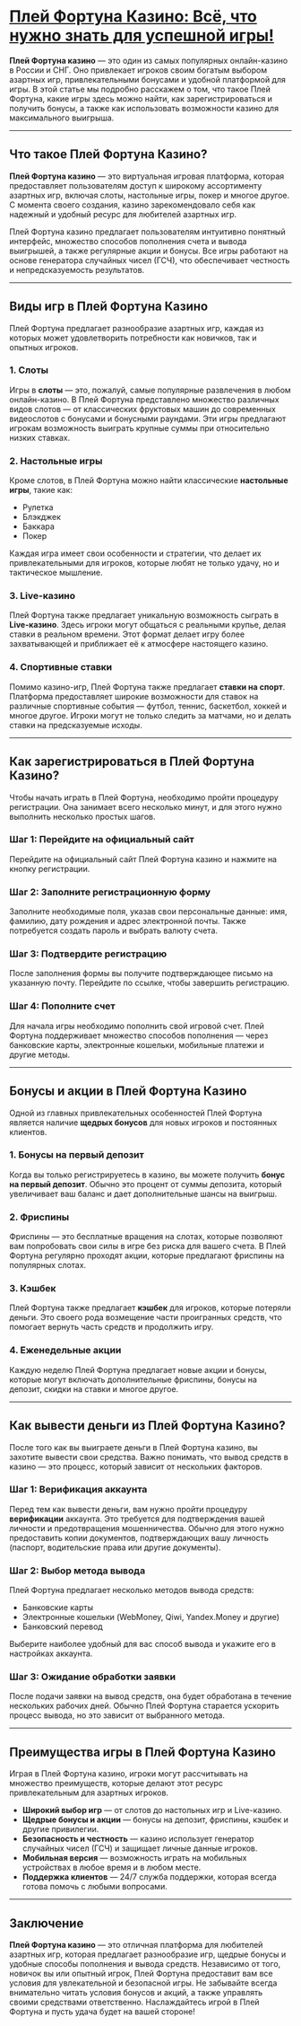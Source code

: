 # [Плей Фортуна Казино: Всё, что нужно знать для успешной игры!](https://4v4rg0e52p.com/alt/playfortuna?27f770988db651f9cc8f16742d88cecd)

**Плей Фортуна казино** — это один из самых популярных онлайн-казино в России и СНГ. Оно привлекает игроков своим богатым выбором азартных игр, привлекательными бонусами и удобной платформой для игры. В этой статье мы подробно расскажем о том, что такое Плей Фортуна, какие игры здесь можно найти, как зарегистрироваться и получить бонусы, а также как использовать возможности казино для максимального выигрыша.

***

## Что такое Плей Фортуна Казино?

**Плей Фортуна казино** — это виртуальная игровая платформа, которая предоставляет пользователям доступ к широкому ассортименту азартных игр, включая слоты, настольные игры, покер и многое другое. С момента своего создания, казино зарекомендовало себя как надежный и удобный ресурс для любителей азартных игр.

Плей Фортуна казино предлагает пользователям интуитивно понятный интерфейс, множество способов пополнения счета и вывода выигрышей, а также регулярные акции и бонусы. Все игры работают на основе генератора случайных чисел (ГСЧ), что обеспечивает честность и непредсказуемость результатов.

***

## Виды игр в Плей Фортуна Казино

Плей Фортуна предлагает разнообразие азартных игр, каждая из которых может удовлетворить потребности как новичков, так и опытных игроков.

### 1. **Слоты**

Игры в **слоты** — это, пожалуй, самые популярные развлечения в любом онлайн-казино. В Плей Фортуна представлено множество различных видов слотов — от классических фруктовых машин до современных видеослотов с бонусами и бонусными раундами. Эти игры предлагают игрокам возможность выиграть крупные суммы при относительно низких ставках.

### 2. **Настольные игры**

Кроме слотов, в Плей Фортуна можно найти классические **настольные игры**, такие как:

* Рулетка
* Блэкджек
* Баккара
* Покер

Каждая игра имеет свои особенности и стратегии, что делает их привлекательными для игроков, которые любят не только удачу, но и тактическое мышление.

### 3. **Live-казино**

Плей Фортуна также предлагает уникальную возможность сыграть в **Live-казино**. Здесь игроки могут общаться с реальными крупье, делая ставки в реальном времени. Этот формат делает игру более захватывающей и приближает её к атмосфере настоящего казино.

### 4. **Спортивные ставки**

Помимо казино-игр, Плей Фортуна также предлагает **ставки на спорт**. Платформа предоставляет широкие возможности для ставок на различные спортивные события — футбол, теннис, баскетбол, хоккей и многое другое. Игроки могут не только следить за матчами, но и делать ставки на предсказуемые исходы.

***

## Как зарегистрироваться в Плей Фортуна Казино?

Чтобы начать играть в Плей Фортуна, необходимо пройти процедуру регистрации. Она занимает всего несколько минут, и для этого нужно выполнить несколько простых шагов.

### Шаг 1: Перейдите на официальный сайт

Перейдите на официальный сайт Плей Фортуна казино и нажмите на кнопку регистрации.

### Шаг 2: Заполните регистрационную форму

Заполните необходимые поля, указав свои персональные данные: имя, фамилию, дату рождения и адрес электронной почты. Также потребуется создать пароль и выбрать валюту счета.

### Шаг 3: Подтвердите регистрацию

После заполнения формы вы получите подтверждающее письмо на указанную почту. Перейдите по ссылке, чтобы завершить регистрацию.

### Шаг 4: Пополните счет

Для начала игры необходимо пополнить свой игровой счет. Плей Фортуна поддерживает множество способов пополнения — через банковские карты, электронные кошельки, мобильные платежи и другие методы.

***

## Бонусы и акции в Плей Фортуна Казино

Одной из главных привлекательных особенностей Плей Фортуна является наличие **щедрых бонусов** для новых игроков и постоянных клиентов.

### 1. **Бонусы на первый депозит**

Когда вы только регистрируетесь в казино, вы можете получить **бонус на первый депозит**. Обычно это процент от суммы депозита, который увеличивает ваш баланс и дает дополнительные шансы на выигрыш.

### 2. **Фриспины**

Фриспины — это бесплатные вращения на слотах, которые позволяют вам попробовать свои силы в игре без риска для вашего счета. В Плей Фортуна регулярно проходят акции, которые предлагают фриспины на популярных слотах.

### 3. **Кэшбек**

Плей Фортуна также предлагает **кэшбек** для игроков, которые потеряли деньги. Это своего рода возмещение части проигранных средств, что помогает вернуть часть средств и продолжить игру.

### 4. **Еженедельные акции**

Каждую неделю Плей Фортуна предлагает новые акции и бонусы, которые могут включать дополнительные фриспины, бонусы на депозит, скидки на ставки и многое другое.

***

## Как вывести деньги из Плей Фортуна Казино?

После того как вы выиграете деньги в Плей Фортуна казино, вы захотите вывести свои средства. Важно понимать, что вывод средств в казино — это процесс, который зависит от нескольких факторов.

### Шаг 1: Верификация аккаунта

Перед тем как вывести деньги, вам нужно пройти процедуру **верификации** аккаунта. Это требуется для подтверждения вашей личности и предотвращения мошенничества. Обычно для этого нужно предоставить копии документов, подтверждающих вашу личность (паспорт, водительские права или другие документы).

### Шаг 2: Выбор метода вывода

Плей Фортуна предлагает несколько методов вывода средств:

* Банковские карты
* Электронные кошельки (WebMoney, Qiwi, Yandex.Money и другие)
* Банковский перевод

Выберите наиболее удобный для вас способ вывода и укажите его в настройках аккаунта.

### Шаг 3: Ожидание обработки заявки

После подачи заявки на вывод средств, она будет обработана в течение нескольких рабочих дней. Обычно Плей Фортуна старается ускорить процесс вывода, но это зависит от выбранного метода.

***

## Преимущества игры в Плей Фортуна Казино

Играя в Плей Фортуна казино, игроки могут рассчитывать на множество преимуществ, которые делают этот ресурс привлекательным для азартных игроков.

* **Широкий выбор игр** — от слотов до настольных игр и Live-казино.
* **Щедрые бонусы и акции** — бонусы на депозит, фриспины, кэшбек и другие привилегии.
* **Безопасность и честность** — казино использует генератор случайных чисел (ГСЧ) и защищает личные данные игроков.
* **Мобильная версия** — возможность играть на мобильных устройствах в любое время и в любом месте.
* **Поддержка клиентов** — 24/7 служба поддержки, которая всегда готова помочь с любыми вопросами.

***

## Заключение

**Плей Фортуна казино** — это отличная платформа для любителей азартных игр, которая предлагает разнообразие игр, щедрые бонусы и удобные способы пополнения и вывода средств. Независимо от того, новичок вы или опытный игрок, Плей Фортуна предоставит вам все условия для увлекательной и безопасной игры. Не забывайте всегда внимательно читать условия бонусов и акций, а также управлять своими средствами ответственно. Наслаждайтесь игрой в Плей Фортуна и пусть удача будет на вашей стороне!
